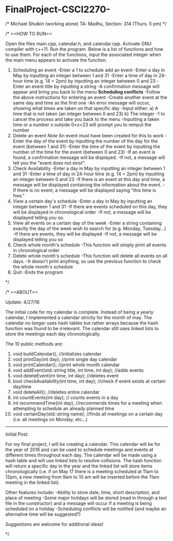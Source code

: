 # FinalProject-CSCI2270-

/* Michael Shulkin (working alone)
  TA: Madhu, Section: 314 (Thurs. 5 pm)
*/

/*  ==HOW TO RUN==

Open the files main.cpp, calendar.h, and calendar.cpp. Activate GNU compiler with c++11. Run the program. Below is a list of functions and how to use them. For each of the functions, input the associated integer when the main menu appears to activate the function.
  1. Scheduling an event
    -Enter a 1 to schedule add an event
      -Enter a day in May by inputting an integer between 1 and 31
    -Enter a time of day in 24-hour time (e.g. 14 = 2pm) by inputting an integer between 0 and 23
    -Enter an event title by inputting a string
    -A confirmation message will appear and bring you back to the menu
  **Scheduling conflicts**
    -Follow the above instructions for entering an event
    -Create another event at the same day and time as the first one
    -An error message will occur, showing what times are taken on that specific day
    -Input either:
    a) A time that is not taken (an integer between 0 and 23)
    b) The integer -1 to cancel the process and take you back to the menu
  -Inputting a taken time or a number x outside 0<x<23 will prompt you to reinput the number
  2. Delete an event 
  *Note* An event must have been created for this to work
    -Enter the day of the event by inputting the number of the day for the event (between 1 and 31)
    -Enter the time of the event by inputting the number of the time for the event (between 0 and 23)
    -If an event is found, a confirmation message will be displayed.
    -If not, a message will tell you the "event does not exist".
  3. Check Availability
    -Enter a day in May by inputting an integer between 1 and 31
    -Enter a time of day in 24-hour time (e.g. 14 = 2pm) by inputting an integer between 0 and 23
    -If there is an event at this day and time, a message will be displayed containing the information about the event.
    -If there is no event, a message will be displayed saying "this time is free."
  4. View a certain day's schedule
    -Enter a day in May by inputting an integer between 1 and 31
    -If there are events scheduled on this day, they will be displayed in chronological order
    -If not, a message will be displayed telling you so.
  5. View all events on a certain day of the week
    -Enter a string containing exactly the day of the week wish to search for (e.g. Monday, Tuesday...)
    -If there are events, they will be displayed
    -If not, a message will be displayed telling you so
  6. Check whole month's schedule
    -This function will simply print all events in chronological order
  7. Delete whole month's schedule
    -This function will delete all events on all days.
    -It doesn't print anything, so use the previous function to check the whole month's schedule
  8. Quit
    -Ends the program

*/

/*   ==ABOUT==

  Update: 4/27/16

  The initial code for my calendar is complete. Instead of being a yearly calendar, I implemented a calendar strictly for the month of may. The calendar no longer uses hash tables but rather arrays because the hash function was found to be irrelevant. The calendar still uses linked lists to store the meetings each day chronologically.
  
  The 10 public methods are:
  1. void buildCalendar();  //initializes calendar
  2. void printDay(int day);  //print single day calendar
  3. void printCalendar(); //print whole month calendar
  4. void addEvent(std::string title, int time, int day);  //adds events
  5. void deleteEvent(int time, int day); //deletes event
  6. bool checkAvailability(int time, int day); //check if event exists at certain day/time
  7. void deleteAll(); //deletes entire calendar
  8. int countEvents(int day); // counts events in a day
  9. int recommendTime(int day); //recommends times for a meeting when attempting to schedule an already planned time
  10. void certainDay(std::string name); //finds all meetings on a certain day (i.e. all meetings on Monday, etc...)

-------
Initial Post:

For my final project, I will be creating a calendar. This calendar will be for the year of 2016 and can be used to schedule meetings and events at different times throughout each day. The calendar will be made using a hash table and will use linked lists to resolve collisions. The hash function will return a specific day in the year and the linked list will store items chronologically (i.e. if on May 17 there is a meeting scheduled at 11am to 12pm, a new meeting from 9am to 10 am will be inserted before the 11am meeting in the linked list).

Other features include:
-Ability to store date, time, short description, and place of meeting
-Some major holidays will be stored (read in through a text file in the constructor) and a message will occur if a meeting is being scheduled on a holiday
-Scheduling conflicts will be notified (and maybe an alternative time will be suggested?)

Suggestions are welcome for additional ideas!

*/
